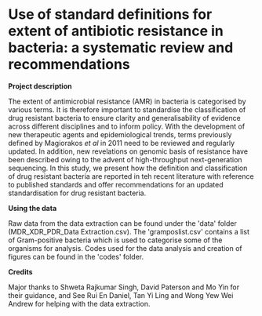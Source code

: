 # Use of standard definitions for extent of antibiotic resistance in bacteria: a systematic review and recommendations
 
 **Project description**

 The extent of antimicrobial resistance (AMR) in bacteria is categorised by various terms. It is therefore important to standardise the classification of drug resistant bacteria to ensure clarity and generalisability of evidence across different disciplines and to inform policy. With the development of new therapeutic agents and epidemiological trends, terms previously defined by Magiorakos *et al* in 2011 need to be reviewed and  regularly updated. In addition, new revelations on genomic basis of resistance have been described owing to the advent of high-throughput next-generation sequencing. In this study, we present how the definition and classification of drug resistant bacteria are reported in teh recent literature with reference to published standards and offer recommendations for an updated standardisation for drug resistant bacteria.

**Using the data**

Raw data from the data extraction can be found under the 'data' folder (MDR_XDR_PDR_Data Extraction.csv). The 'gramposlist.csv' contains a list of Gram-positive bacteria which is used to categorise some of the organisms for analysis. Codes used for the data analysis and creation of figures can be found in the 'codes' folder. 

**Credits**

Major thanks to Shweta Rajkumar Singh, David Paterson and Mo Yin for their guidance, and See Rui En Daniel, Tan Yi Ling and Wong Yew Wei Andrew for helping with the data extraction. 
